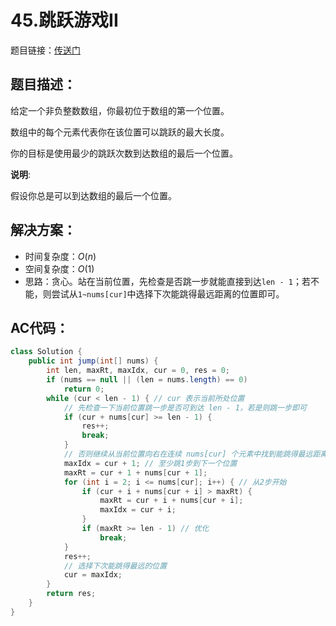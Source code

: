 # 45.跳跃游戏II
题目链接：[传送门](https://leetcode-cn.com/problems/jump-game-ii/)

## 题目描述：
给定一个非负整数数组，你最初位于数组的第一个位置。

数组中的每个元素代表你在该位置可以跳跃的最大长度。

你的目标是使用最少的跳跃次数到达数组的最后一个位置。

**说明**:

假设你总是可以到达数组的最后一个位置。

## 解决方案：
- 时间复杂度：$O(n)$
- 空间复杂度：$O(1)$
- 思路：贪心。站在当前位置，先检查是否跳一步就能直接到达`len - 1`；若不能，则尝试从`1~nums[cur]`中选择下次能跳得最远距离的位置即可。 

## AC代码：
```java
class Solution {
	public int jump(int[] nums) {
		int len, maxRt, maxIdx, cur = 0, res = 0;
		if (nums == null || (len = nums.length) == 0)
			return 0;
		while (cur < len - 1) { // cur 表示当前所处位置
			// 先检查一下当前位置跳一步是否可到达 len - 1，若是则跳一步即可
			if (cur + nums[cur] >= len - 1) {
				res++;
				break;
			}
			// 否则继续从当前位置向右在连续 nums[cur] 个元素中找到能跳得最远距离的位置
			maxIdx = cur + 1; // 至少跳1步到下一个位置
			maxRt = cur + 1 + nums[cur + 1];
			for (int i = 2; i <= nums[cur]; i++) { // 从2步开始
				if (cur + i + nums[cur + i] > maxRt) {
					maxRt = cur + i + nums[cur + i];
					maxIdx = cur + i;
				}
				if (maxRt >= len - 1) // 优化
					break;
			}
			res++;
			// 选择下次能跳得最远的位置
			cur = maxIdx;
		}
		return res;
	}
}
```
